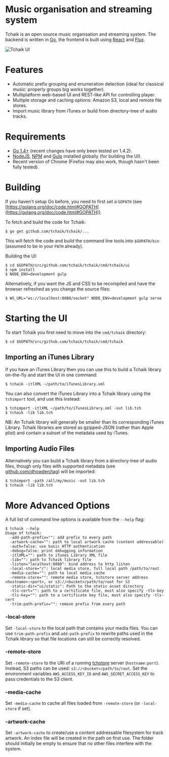 # Music organisation and streaming system

Tchaik is an open source music organisation and streaming system.  The backend is written in [Go](http://golang.org), the frontend is built using [React](https://facebook.github.io/react/) and [Flux](https://facebook.github.io/flux/).

![Tchaik UI](https://s3-ap-southeast-2.amazonaws.com/dhowden-pictures/tchaik-may.jpg "Tchaik UI")

# Features

* Automatic prefix grouping and enumeration detection (ideal for classical music: properly groups big works together).
* Multiplatform web-based UI and REST-like API for controlling player.
* Multiple storage and caching options: Amazon S3, local and remote file stores.
* Import music library from iTunes or build from directory-tree of audio tracks.

# Requirements

* [Go 1.4+](http://golang.org/dl/) (recent changes have only been tested on 1.4.2).
* [NodeJS](https://nodejs.org/), [NPM](https://www.npmjs.com/) and [Gulp](http://gulpjs.com/) installed globally (for building the UI).
* Recent version of Chrome (Firefox may also work, though hasn't been fully tested).

# Building

If you haven't setup Go before, you need to first set a `GOPATH` (see [https://golang.org/doc/code.html#GOPATH](https://golang.org/doc/code.html#GOPATH)).

To fetch and build the code for Tchaik:

    $ go get github.com/tchaik/tchaik/...

This will fetch the code and build the command line tools into `$GOPATH/bin` (assumed to be in your `PATH` already).

Building the UI:

    $ cd $GOPATH/src/github.com/tchaik/tchaik/cmd/tchaik/ui
    $ npm install
    $ NODE_ENV=development gulp

Alternatively, if you want the JS and CSS to be recompiled and have the browser refreshed as you change the source files:

    $ WS_URL="ws://localhost:8080/socket" NODE_ENV=development gulp serve

# Starting the UI

To start Tchaik you first need to move into the `cmd/tchaik` directory:

    $ cd $GOPATH/src/github.com/tchaik/tchaik/cmd/tchaik

## Importing an iTunes Library

If you have an iTunes Library then you can use this to build a Tchaik library on-the-fly and start the UI in one command:

    $ tchaik -itlXML ~/path/to/iTunesLibrary.xml

You can also convert the iTunes Library into a Tchaik library using the `tchimport` tool, and use this instead:

    $ tchimport -itlXML ~/path/to/iTunesLibrary.xml -out lib.tch
    $ tchaik -lib lib.tch

NB: An Tchaik library will generally be smaller than its corresponding iTunes Library.  Tchaik libraries are stored as gzipped-JSON (rather than Apple plist) and contain a subset of the metadata used by iTunes.

## Importing Audio Files

Alternatively you can build a Tchaik library from a directory-tree of audio files, though only files with supported metadata (see [github.com/dhowden/tag](https://github.com/dhowden/tag)) will be imported:

    $ tchimport -path /all/my/music -out lib.tch
    $ tchaik -lib lib.tch

# More Advanced Options

A full list of command line options is available from the `--help` flag:

    $ tchaik --help
    Usage of tchaik:
      -add-path-prefix="": add prefix to every path
      -artwork-cache="": path to local artwork cache (content addressable)
      -auth=false: use basic HTTP authentication
      -debug=false: print debugging information
      -itlXML="": path to iTunes Library XML file
      -lib="": path to Tchaik library file
      -listen="localhost:8080": bind address to http listen
      -local-store="/": local media store, full local path /path/to/root
      -media-cache="": path to local media cache
      -remote-store="": remote media store, tchstore server address <hostname>:<port>, or s3://<bucket>/path/to/root for S3
      -static-dir="ui/static": Path to the static asset directory
      -tls-cert="": path to a certificate file, must also specify -tls-key
      -tls-key="": path to a certificate key file, must also specify -tls-cert
      -trim-path-prefix="": remove prefix from every path

### -local-store

Set `-local-store` to the local path that contains your media files.  You can use `trim-path-prefix` and `add-path-prefix` to rewrite paths used in the Tchaik library so that file locations can still be correctly resolved.

### -remote-store

Set `-remote-store` to the URI of a running [tchstore](http://godoc.org/github.com/tchaik/tchaik/cmd/tchstore) server  (`hostname:port`).  Instead, S3 paths can be used: `s3://<bucket>/path/to/root`.  Set the environment variables `AWS_ACCESS_KEY_ID` and `AWS_SECRET_ACCESS_KEY` to pass credentials to the S3 client.

### -media-cache

Set `-media-cache` to cache all files loaded from `-remote-store` (or `-local-store` if set).

### -artwork-cache

Set `-artwork-cache` to create/use a content addressable filesystem for track artwork.  An index file will be created in the path on first use.  The folder should initially be empty to ensure that no other files interfere with the system.
